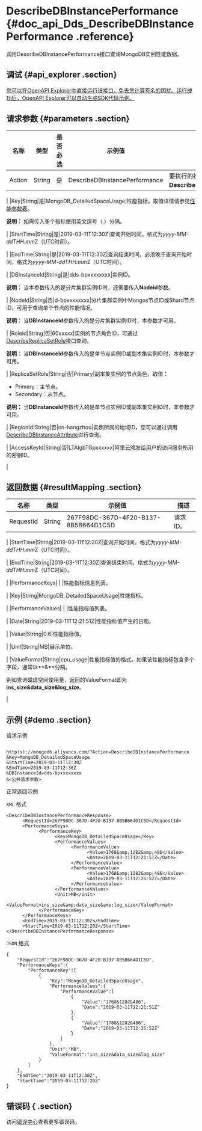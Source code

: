 # DescribeDBInstancePerformance {#doc_api_Dds_DescribeDBInstancePerformance .reference}

调用DescribeDBInstancePerformance接口查询MongoDB实例性能数据。

## 调试 {#api_explorer .section}

[您可以在OpenAPI Explorer中直接运行该接口，免去您计算签名的困扰。运行成功后，OpenAPI Explorer可以自动生成SDK代码示例。](https://api.aliyun.com/#product=Dds&api=DescribeDBInstancePerformance&type=RPC&version=2015-12-01)

## 请求参数 {#parameters .section}

|名称|类型|是否必选|示例值|描述|
|--|--|----|---|--|
|Action|String|是|DescribeDBInstancePerformance|要执行的操作，取值：**DescribeDBInstancePerformance**。

 |
|Key|String|是|MongoDB\_DetailedSpaceUsage|性能指标，取值详情请参见[性能参数表](~~64048~~)。

 **说明：** 如需传入多个指标使用英文逗号（,）分隔。

 |
|StartTime|String|是|2019-03-11T12:30Z|查询开始时间，格式为*yyyy-MM-dd*T*HH:mm*Z（UTC时间）。

 |
|EndTime|String|是|2019-03-11T12:30Z|查询结束时间，必须晚于查询开始时间，格式为*yyyy-MM-dd*T*HH:mm*Z（UTC时间）。

 |
|DBInstanceId|String|是|dds-bpxxxxxxxx|实例ID。

 **说明：** 当本参数传入的是分片集群实例ID时，还需要传入**NodeId**参数。

 |
|NodeId|String|否|d-bpxxxxxxxx|分片集群实例中Mongos节点ID或Shard节点ID，可用于查询单个节点的性能情况。

 **说明：** 当**DBInstanceId**参数传入的是分片集群实例ID时，本参数才可用。

 |
|RoleId|String|否|60xxxxx|实例的节点角色ID，可通过[DescribeReplicaSetRole](~~62134~~)接口查询。

 **说明：** 当**DBInstanceId**参数传入的是单节点实例ID或副本集实例ID时，本参数才可用。

 |
|ReplicaSetRole|String|否|Primary|副本集实例的节点角色，取值：

 -   Primary：主节点。
-   Secondary：从节点。

 **说明：** 当**DBInstanceId**参数传入的是单节点实例ID或副本集实例ID时，本参数才可用。

 |
|RegionId|String|否|cn-hangzhou|实例所属的地域ID，您可以通过调用[DescribeDBInstanceAttribute](~~62010~~)进行查询。

 |
|AccessKeyId|String|否|LTAIgbTGpxxxxxx|阿里云颁发给用户的访问服务所用的密钥ID。

 |

## 返回数据 {#resultMapping .section}

|名称|类型|示例值|描述|
|--|--|---|--|
|RequestId|String|267F98DC-367D-4F20-B137-8B5B664D1C5D|请求ID。

 |
|StartTime|String|2019-03-11T12:20Z|查询开始时间，格式为*yyyy-MM-dd*T*HH:mm*Z（UTC时间）。

 |
|EndTime|String|2019-03-11T12:30Z|查询结束时间，格式为*yyyy-MM-dd*T*HH:mm*Z（UTC时间）。

 |
|PerformanceKeys| | |性能指标信息列表。

 |
|Key|String|MongoDB\_DetailedSpaceUsage|性能指标。

 |
|PerformanceValues| | |性能指标值列表。

 |
|Date|String|2019-03-11T12:21:51Z|性能指标值产生的日期。

 |
|Value|String|0.6|性能指标值。

 |
|Unit|String|MB|展示单位。

 |
|ValueFormat|String|cpu\_usage|性能指标值的格式。如果该性能指标包含多个字段，通常以**&**分隔。

 例如查询磁盘空间使用量，返回的ValueFormat即为**ins\_size&data\_size&log\_size**。

 |

## 示例 {#demo .section}

请求示例

``` {#request_demo}

http(s)://mongodb.aliyuncs.com/?Action=DescribeDBInstancePerformance
&Key=MongoDB_DetailedSpaceUsage
&StartTime=2019-03-11T12:30Z
&EndTime=2019-03-11T12:30Z
&DBInstanceId=dds-bpxxxxxxxx
&<公共请求参数>

```

正常返回示例

`XML` 格式

``` {#xml_return_success_demo}
<DescribeDBInstancePerformanceResponse>
	  <RequestId>267F98DC-367D-4F20-B137-8B5B664D1C5D</RequestId>
	  <PerformanceKeys>
		    <PerformanceKey>
			      <Key>MongoDB_DetailedSpaceUsage</Key>
			      <PerformanceValues>
				        <PerformanceValue>
					          <Value>1768&amp;1282&amp;486</Value>
					          <Date>2019-03-11T12:21:51Z</Date>
				        </PerformanceValue>
				        <PerformanceValue>
					          <Value>1768&amp;1282&amp;486</Value>
					          <Date>2019-03-11T12:26:52Z</Date>
				        </PerformanceValue>
			      </PerformanceValues>
			      <Unit>MB</Unit>
			      <ValueFormat>ins_size&amp;data_size&amp;log_size</ValueFormat>
		    </PerformanceKey>
	  </PerformanceKeys>
	  <EndTime>2019-03-11T12:30Z</EndTime>
	  <StartTime>2019-03-11T12:20Z</StartTime>
</DescribeDBInstancePerformanceResponse>
```

`JSON` 格式

``` {#json_return_success_demo}
{
	"RequestId":"267F98DC-367D-4F20-B137-8B5B664D1C5D",
	"PerformanceKeys":{
		"PerformanceKey":[
			{
				"Key":"MongoDB_DetailedSpaceUsage",
				"PerformanceValues":{
					"PerformanceValue":[
						{
							"Value":"1768&1282&486",
							"Date":"2019-03-11T12:21:51Z"
						},
						{
							"Value":"1768&1282&486",
							"Date":"2019-03-11T12:26:52Z"
						}
					]
				},
				"Unit":"MB",
				"ValueFormat":"ins_size&data_size&log_size"
			}
		]
	},
	"EndTime":"2019-03-11T12:30Z",
	"StartTime":"2019-03-11T12:20Z"
}
```

## 错误码 { .section}

访问[错误中心](https://error-center.aliyun.com/status/product/Dds)查看更多错误码。

